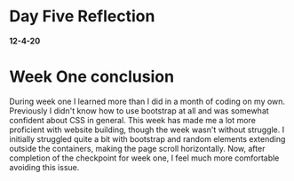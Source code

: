 # Day Five Reflection
__12-4-20__

# Week One conclusion
During week one I learned more than I did in a month of coding on my own. Previously I didn't know how to use bootstrap at all and was somewhat confident about CSS in general. This week has made me a lot more proficient with website building, though the week wasn't without struggle. I initially struggled quite a bit with bootstrap and random elements extending outside the containers, making the page scroll horizontally. Now, after completion of the checkpoint for week one, I feel much more comfortable avoiding this issue.